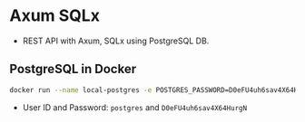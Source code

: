 # Axum SQLx
- REST API with Axum, SQLx using PostgreSQL DB.

## PostgreSQL in Docker
```bash
docker run --name local-postgres -e POSTGRES_PASSWORD=D0eFU4uh6sav4X64HurgN -p 5432:5432 -d postgres:alpine
```
- User ID and Password: `postgres` and `D0eFU4uh6sav4X64HurgN`